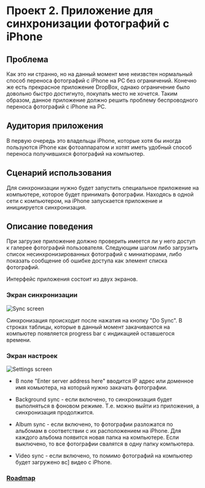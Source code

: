 Проект 2. Приложение для синхронизации фотографий с iPhone
=============

Проблема
-------------
Как это ни странно, но на данный момент мне неизвстен нормальный способ переноса фотографий с iPhone на PC без ограничений. Конечно же есть прекрасное приложение DropBox, однако ограничение было довольно быстро достигнуто, покупать место не хочется. Таким образом, данное приложение должно решить проблему беспроводного переноса фотографий с iPhone на PC.

Аудитория приложения
-------------
В первую очередь это владельцы iPhone, которые хотя бы иногда пользуются iPhone как фотоаппаратом и хотят иметь удобный способ переноса получившихся фотографий на компьютер.

Сценарий использования
-------------
Для синхронизации нужно будет запустить специальное приложение на компьютере, которое будет принимать фотографии. Находясь в одной сети с компьютером, на iPhone запускается приложение и инициируется синхронизация.

Описание поведения
-------------
При загрузке приложение должно проверить имеется ли у него доступ к галерее фотографий пользователя. Следующим шагом либо загрузить список несинхронизированных фотографий с миниатюрами, либо показать сообщение об ошибке доступа как элемент списка фотографий.

Интерфейс приложения состоит из двух экранов.

### Экран синхронизации

![Sync screen](https://raw.github.com/vitalidze/osx-project-2/master/sync-screen.png)

Синхронизация происходит после нажатия на кнопку "Do Sync". В строках таблицы, которые в данный момент закачиваются на компьютер появляется progress bar с индикацией оставшегося времени.

### Экран настроек

![Settings screen](https://raw.github.com/vitalidze/osx-project-2/master/settings-screen.png)

* В поле "Enter server address here" вводится IP адрес или доменное имя комьютера, на который нужно закачать фотографии.

* Background sync - если включено, то синхронизация будет выполняться в фоновом режиме. Т.е. можно выйти из приложения, а синхронизация продолжится.

* Album sync - если включено, то фотографии разложатся по альбомам в соответствии с их расположением на iPhone. Для каждого альбома появится новая папка на компьютере. Если выключено, то все фотографии свалятся в одну папку компьютера.

* Video sync - если включено, то помимо фотографий на компьютер будет загружено вс] видео с iPhone.

### [Roadmap](https://github.com/vitalidze/osx-project-2/wiki/Roadmap)